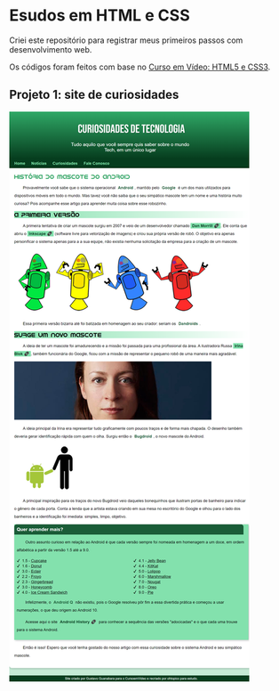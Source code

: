 # Esudos em HTML e CSS

<p>Criei este repositório para registrar meus primeiros passos com desenvolvimento web.</p>
<p>Os códigos foram feitos com base no <a href="https://github.com/gustavoguanabara/html-css/tree/master/aulas-pdf">Curso em Vídeo: HTML5 e CSS3</a>.</p>

## Projeto 1: site de curiosidades
<img src="projetos/site01gerado.png">
